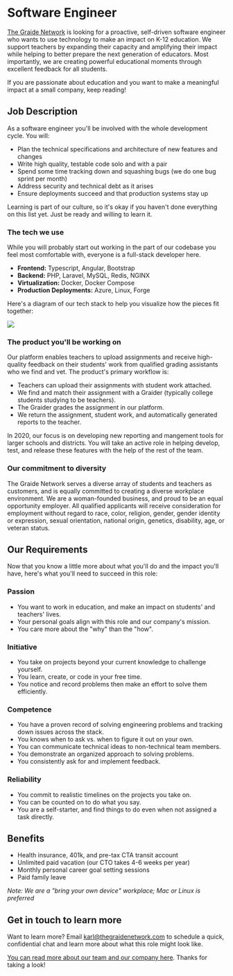 # Software Engineer

[The Graide Network](https://www.thegraidenetwork.com/) is looking for a proactive, self-driven software engineer who wants to use technology to make an impact on K-12 education. We support teachers by expanding their capacity and amplifying their impact while helping to better prepare the next generation of educators. Most importantly, we are creating powerful educational moments through excellent feedback for all students.

If you are passionate about education and you want to make a meaningful impact at a small company, keep reading!

## Job Description

As a software engineer you'll be involved with the whole development cycle. You will:

- Plan the technical specifications and architecture of new features and changes
- Write high quality, testable code solo and with a pair
- Spend some time tracking down and squashing bugs (we do one bug sprint per month)
- Address security and technical debt as it arises
- Ensure deployments succeed and that production systems stay up

Learning is part of our culture, so it's okay if you haven't done everything on this list yet. Just be ready and willing to learn it.

### The tech we use

While you will probably start out working in the part of our codebase you feel most comfortable with, everyone is a full-stack developer here.

- **Frontend:** Typescript, Angular, Bootstrap
- **Backend:** PHP, Laravel, MySQL, Redis, NGINX
- **Virtualization:** Docker, Docker Compose
- **Production Deployments:** Azure, Linux, Forge

Here's a diagram of our tech stack to help you visualize how the pieces fit together:

![](https://i.imgur.com/ZwK0hEM.jpg)

### The product you'll be working on

Our platform enables teachers to upload assignments and receive high-quality feedback on their students' work from qualified grading assistants who we find and vet. The product's primary workflow is:

- Teachers can upload their assignments with student work attached.
- We find and match their assignment with a Graider (typically college students studying to be teachers).
- The Graider grades the assignment in our platform.
- We return the assignment, student work, and automatically generated reports to the teacher.

In 2020, our focus is on developing new reporting and mangement tools for larger schools and districts. You will take an active role in helping develop, test, and release these features with the help of the rest of the team.

### Our commitment to diversity

The Graide Network serves a diverse array of students and teachers as customers, and is equally committed to creating a diverse workplace environment. We are a woman-founded business, and proud to be an equal opportunity employer. All qualified applicants will receive consideration for employment without regard to race, color, religion, gender, gender identity or expression, sexual orientation, national origin, genetics, disability, age, or veteran status.

## Our Requirements

Now that you know a little more about what you'll do and the impact you'll have, here's what you'll need to succeed in this role:

### Passion
- You want to work in education, and make an impact on students' and teachers' lives.
- Your personal goals align with this role and our company's mission.
- You care more about the "why" than the "how".

### Initiative
- You take on projects beyond your current knowledge to challenge yourself.
- You learn, create, or code in your free time.
- You notice and record problems then make an effort to solve them efficiently.

### Competence
- You have a proven record of solving engineering problems and tracking down issues across the stack.
- You knows when to ask vs. when to figure it out on your own.
- You can communicate technical ideas to non-technical team members.
- You demonstrate an organized approach to solving problems.
- You consistently ask for and implement feedback.

### Reliability
- You commit to realistic timelines on the projects you take on.
- You can be counted on to do what you say.
- You are a self-starter, and find things to do even when not assigned a task directly.

## Benefits

- Health insurance, 401k, and pre-tax CTA transit account
- Unlimited paid vacation (our CTO takes 4-6 weeks per year)
- Monthly personal career goal setting sessions
- Paid family leave

*Note: We are a "bring your own device" workplace; Mac or Linux is preferred*

## Get in touch to learn more

Want to learn more? Email [karl@thegraidenetwork.com](mailto:karl@thegraidenetwork.com) to schedule a quick, confidential chat and learn more about what this role might look like.

[You can read more about our team and our company here](https://github.com/thegraidenetwork/job-openings/blob/master/README.md). Thanks for taking a look!
